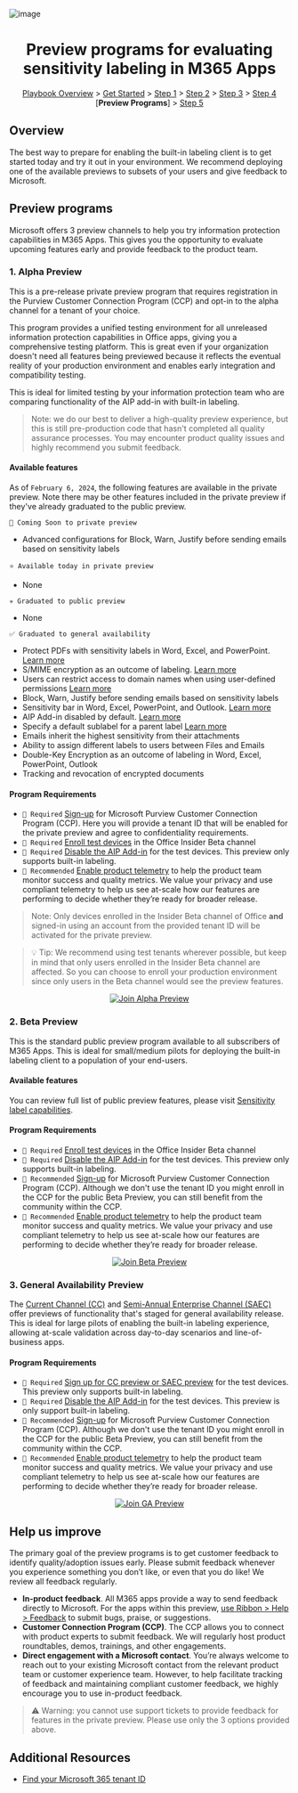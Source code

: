 ![image](https://user-images.githubusercontent.com/43501191/195164735-920ec45a-cd2c-41a1-9d22-6a557ca9ddc3.png)


<h1 align="center">Preview programs for evaluating sensitivity labeling in M365 Apps</h1>

<p align="center">
<a href="https://aka.ms/AIP2MIP/HowTo/GetStarted">Playbook Overview</a> > <a href="../GetStarted">Get Started</a> > <a href="../AIP2MIPStep1">Step 1</a> > <a href="../AIP2MIPStep2">Step 2</a>  > <a href="../AIP2MIPStep3">Step 3</a>  > <a href="../AIP2MIPStep4">Step 4</a> [<b>Preview Programs</b>] > <a href="../AIP2MIPStep5">Step 5</a>
</p>


## Overview 
The best way to prepare for enabling the built-in labeling client is to get started today and try it out in your environment. We recommend deploying one of the available previews to subsets of your users and give feedback to Microsoft.

## Preview programs
Microsoft offers 3 preview channels to help you try information protection capabilities in M365 Apps. This gives you the opportunity to evaluate upcoming features early and provide feedback to the product team.

### 1. Alpha Preview

This is a pre-release private preview program that requires registration in the Purview Customer Connection Program (CCP) and opt-in to the alpha channel for a tenant of your choice. 

This program provides a unified testing environment for all unreleased information protection capabilities in Office apps, giving you a comprehensive testing platform. This is great even if your organization doesn't need all features being previewed because it reflects the eventual reality of your production environment and enables early integration and compatibility testing.

This is ideal for limited testing by your information protection team who are comparing functionality of the AIP add-in with built-in labeling. 

> Note: we do our best to deliver a high-quality preview experience, but this is still pre-production code that hasn't completed all quality assurance processes. You may encounter product quality issues and highly recommend you submit feedback.

#### Available features

As of `February 6, 2024`, the following features are available in the private preview. Note there may be other features included in the private preview if they've already graduated to the public preview.

`📅 Coming Soon to private preview` 

- Advanced configurations for Block, Warn, Justify before sending emails based on sensitivity labels

`⭐ Available today in private preview` 

- None


`✳️ Graduated to public preview` 

- None


`✅ Graduated to general availability` 

- Protect PDFs with sensitivity labels in Word, Excel, and PowerPoint. [Learn more](https://insider.office.com/en-us/blog/apply-sensitivity-labels-to-pdfs-created-with-office-apps)
- S/MIME encryption as an outcome of labeling. [Learn more](https://learn.microsoft.com/en-us/microsoft-365/compliance/sensitivity-labels-office-apps?view=o365-worldwide#configure-a-label-to-apply-smime-protection-in-outlook)
- Users can restrict access to domain names when using user-defined permissions [Learn more](https://learn.microsoft.com/en-us/microsoft-365/compliance/encryption-sensitivity-labels?view=o365-worldwide#support-for-organization-wide-custom-permissions)
- Block, Warn, Justify before sending emails based on sensitivity labels
- Sensitivity bar in Word, Excel, PowerPoint, and Outlook. [Learn more](https://insider.office.com/en-us/blog/sensitivity-bar-in-office-for-windows)
- AIP Add-in disabled by default. [Learn more](https://learn.microsoft.com/en-us/microsoft-365/compliance/sensitivity-labels-aip?view=o365-worldwide#how-to-configure-newer-versions-of-office-to-enable-the-aip-add-in)
- Specify a default sublabel for a parent label [Learn more](https://learn.microsoft.com/en-us/microsoft-365/compliance/sensitivity-labels-office-apps?view=o365-worldwide#specify-a-default-sublabel-for-a-parent-label)
- Emails inherit the highest sensitivity from their attachments
- Ability to assign different labels to users between Files and Emails
- Double-Key Encryption as an outcome of labeling in Word, Excel, PowerPoint, Outlook
- Tracking and revocation of encrypted documents 

#### Program Requirements

- `🔶 Required` [Sign-up](https://aka.ms/JoinCompliancePrivacyCCP) for Microsoft Purview Customer Connection Program (CCP). Here you will provide a tenant ID that will be enabled for the private preview and agree to confidentiality requirements.
- `🔶 Required` [Enroll test devices](https://insider.office.com/en-us/business/explore) in the Office Insider Beta channel
- `🔶 Required` [Disable the AIP Add-in](AIPException.md) for the test devices. This preview only supports built-in labeling.
- `🔵 Recommended` [Enable product telemetry](https://learn.microsoft.com/en-us/deployoffice/privacy/overview-privacy-controls) to help the product team monitor success and quality metrics. We value your privacy and use compliant telemetry to help us see at-scale how our features are performing to decide whether they’re ready for broader release. 

> Note: Only devices enrolled in the Insider Beta channel of Office **and** signed-in using an account from the provided tenant ID will be activated for the private preview. 

> 💡 Tip: We recommend using test tenants wherever possible, but keep in mind that only users enrolled in the Insider Beta channel are affected. So you can choose to enroll your production environment since only users in the Beta channel would see the preview features.

<p align="center"><a href="https://aka.ms/JoinCCP" target="_blank"><img src="https://user-images.githubusercontent.com/43501191/195403048-0d147259-99c5-4487-9fb7-e235882b4a79.png" alt="Join Alpha Preview"/></a></p>


### 2. Beta Preview

This is the standard public preview program available to all subscribers of M365 Apps. This is ideal for small/medium pilots for deploying the built-in labeling client to a population of your end-users.

#### Available features

You can review full list of public preview features, please visit [Sensitivity label capabilities](https://learn.microsoft.com/en-us/microsoft-365/compliance/sensitivity-labels-office-apps?view=o365-worldwide#support-for-sensitivity-label-capabilities-in-apps).

#### Program Requirements

- `🔶 Required` [Enroll test devices](https://insider.office.com/en-us/business/explore) in the Office Insider Beta channel
- `🔶 Required` [Disable the AIP Add-in](AIPException.md) for the test devices. This preview only supports built-in labeling.
- `🔵 Recommended` [Sign-up](https://aka.ms/JoinCompliancePrivacyCCP) for Microsoft Purview Customer Connection Program (CCP). Although we don't use the tenant ID you might enroll in the CCP for the public Beta Preview, you can still benefit from the community within the CCP.
- `🔵 Recommended` [Enable product telemetry](https://learn.microsoft.com/en-us/deployoffice/privacy/overview-privacy-controls) to help the product team monitor success and quality metrics. We value your privacy and use compliant telemetry to help us see at-scale how our features are performing to decide whether they’re ready for broader release. 

<p align="center"><a href="https://insider.office.com/en-us/business/explore" target="_blank"><img src="https://user-images.githubusercontent.com/43501191/195403244-ddfd1b3d-cf9e-4e3e-8586-49e16fef1df2.png" alt="Join Beta Preview"/></a></p>

### 3. General Availability Preview

The [Current Channel (CC)](https://learn.microsoft.com/en-us/deployoffice/overview-update-channels#preview-upcoming-new-features-of-current-channel) and [Semi-Annual Enterprise Channel (SAEC)](https://learn.microsoft.com/en-us/deployoffice/overview-update-channels#preview-upcoming-new-features-of-semi-annual-enterprise-channel) offer previews of functionality that's staged for general availability release. This is ideal for large pilots of enabling the built-in labeling experience, allowing at-scale validation across day-to-day scenarios and line-of-business apps.

#### Program Requirements

- `🔶 Required` [Sign up for CC preview or SAEC preview](https://learn.microsoft.com/en-us/DeployOffice/overview-update-channels#preview-upcoming-new-features-of-current-channel) for the test devices. This preview only supports built-in labeling.
- `🔶 Required` [Disable the AIP Add-in](AIPException.md) for the test devices. This preview is only support built-in labeling.
- `🔵 Recommended` [Sign-up](https://aka.ms/JoinCompliancePrivacyCCP) for Microsoft Purview Customer Connection Program (CCP). Although we don't use the tenant ID you might enroll in the CCP for the public Beta Preview, you can still benefit from the community within the CCP.
- `🔵 Recommended` [Enable product telemetry](https://learn.microsoft.com/en-us/deployoffice/privacy/overview-privacy-controls) to help the product team monitor success and quality metrics. We value your privacy and use compliant telemetry to help us see at-scale how our features are performing to decide whether they’re ready for broader release. 

<p align="center"><a href="https://learn.microsoft.com/en-us/deployoffice/overview-update-channels#preview-upcoming-new-features-of-current-channel" target="_blank"><img src="https://user-images.githubusercontent.com/43501191/195403803-08f43086-8054-4749-af57-8f003f4e0938.png" alt="Join GA Preview"/></a></p>

## Help us improve

The primary goal of the preview programs is to get customer feedback to identify quality/adoption issues early. Please submit feedback whenever you experience something you don’t like, or even that you do like! We review all feedback regularly. 

- **In-product feedback**. All M365 apps provide a way to send feedback directly to Microsoft. For the apps within this preview, [use Ribbon > Help > Feedback](https://insider.office.com/en-us/handbook#Provide-feedback) to submit bugs, praise, or suggestions. 
- **Customer Connection Program (CCP)**. The CCP allows you to connect with product experts to submit feedback. We will regularly host product roundtables, demos, trainings, and other engagements.
- **Direct engagement with a Microsoft contact**. You’re always welcome to reach out to your existing Microsoft contact from the relevant product team or customer experience team. However, to help facilitate tracking of feedback and maintaining compliant customer feedback, we highly encourage you to use in-product feedback.

> ⚠️ Warning: you cannot use support tickets to provide feedback for features in the private preview. Please use only the 3 options provided above. 


## Additional Resources

- [Find your Microsoft 365 tenant ID](https://docs.microsoft.com/en-us/onedrive/find-your-office-365-tenant-id)

